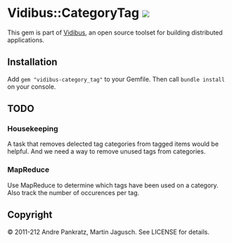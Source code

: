 # Vidibus::CategoryTag [![](http://travis-ci.org/vidibus/vidibus-category_tag.png)](http://travis-ci.org/vidibus/vidibus-category_tag)

This gem is part of [Vidibus](http://vidibus.org), an open source toolset for building distributed applications.

## Installation

Add `gem "vidibus-category_tag"` to your Gemfile. Then call `bundle install` on your console.


## TODO

### Housekeeping

A task that removes delected tag categories from tagged items would be helpful. And we need a way to remove unused tags from categories.

### MapReduce

Use MapReduce to determine which tags have been used on a category. Also track the number of occurences per tag.


## Copyright

&copy; 2011-212 Andre Pankratz, Martin Jagusch. See LICENSE for details.
